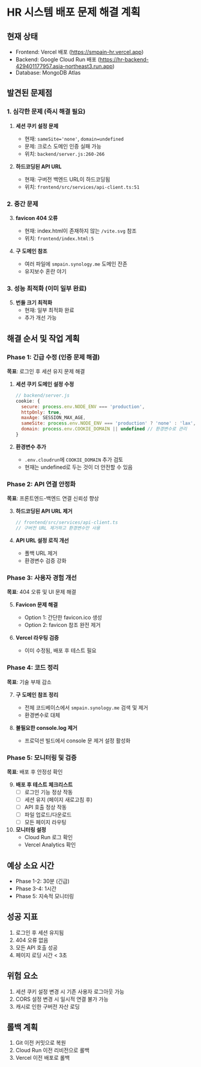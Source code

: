 # HR 시스템 배포 문제 해결 계획

## 현재 상태
- Frontend: Vercel 배포 (https://smpain-hr.vercel.app)
- Backend: Google Cloud Run 배포 (https://hr-backend-429401177957.asia-northeast3.run.app)
- Database: MongoDB Atlas

## 발견된 문제점

### 1. 심각한 문제 (즉시 해결 필요)
1. **세션 쿠키 설정 문제**
   - 현재: `sameSite='none'`, `domain=undefined`
   - 문제: 크로스 도메인 인증 실패 가능
   - 위치: `backend/server.js:260-266`

2. **하드코딩된 API URL**
   - 현재: 구버전 백엔드 URL이 하드코딩됨
   - 위치: `frontend/src/services/api-client.ts:51`

### 2. 중간 문제
3. **favicon 404 오류**
   - 현재: index.html이 존재하지 않는 `/vite.svg` 참조
   - 위치: `frontend/index.html:5`

4. **구 도메인 참조**
   - 여러 파일에 `smpain.synology.me` 도메인 잔존
   - 유지보수 혼란 야기

### 3. 성능 최적화 (이미 일부 완료)
5. **번들 크기 최적화**
   - 현재: 일부 최적화 완료
   - 추가 개선 가능

## 해결 순서 및 작업 계획

### Phase 1: 긴급 수정 (인증 문제 해결)
**목표**: 로그인 후 세션 유지 문제 해결

1. **세션 쿠키 도메인 설정 수정**
   ```javascript
   // backend/server.js
   cookie: {
     secure: process.env.NODE_ENV === 'production',
     httpOnly: true,
     maxAge: SESSION_MAX_AGE,
     sameSite: process.env.NODE_ENV === 'production' ? 'none' : 'lax',
     domain: process.env.COOKIE_DOMAIN || undefined // 환경변수로 관리
   }
   ```

2. **환경변수 추가**
   - `.env.cloudrun`에 `COOKIE_DOMAIN` 추가 검토
   - 현재는 undefined로 두는 것이 더 안전할 수 있음

### Phase 2: API 연결 안정화
**목표**: 프론트엔드-백엔드 연결 신뢰성 향상

3. **하드코딩된 API URL 제거**
   ```typescript
   // frontend/src/services/api-client.ts
   // 구버전 URL 제거하고 환경변수만 사용
   ```

4. **API URL 설정 로직 개선**
   - 폴백 URL 제거
   - 환경변수 검증 강화

### Phase 3: 사용자 경험 개선
**목표**: 404 오류 및 UI 문제 해결

5. **Favicon 문제 해결**
   - Option 1: 간단한 favicon.ico 생성
   - Option 2: favicon 참조 완전 제거

6. **Vercel 라우팅 검증**
   - 이미 수정됨, 배포 후 테스트 필요

### Phase 4: 코드 정리
**목표**: 기술 부채 감소

7. **구 도메인 참조 정리**
   - 전체 코드베이스에서 `smpain.synology.me` 검색 및 제거
   - 환경변수로 대체

8. **불필요한 console.log 제거**
   - 프로덕션 빌드에서 console 문 제거 설정 활성화

### Phase 5: 모니터링 및 검증
**목표**: 배포 후 안정성 확인

9. **배포 후 테스트 체크리스트**
   - [ ] 로그인 기능 정상 작동
   - [ ] 세션 유지 (페이지 새로고침 후)
   - [ ] API 호출 정상 작동
   - [ ] 파일 업로드/다운로드
   - [ ] 모든 페이지 라우팅

10. **모니터링 설정**
    - Cloud Run 로그 확인
    - Vercel Analytics 확인

## 예상 소요 시간
- Phase 1-2: 30분 (긴급)
- Phase 3-4: 1시간
- Phase 5: 지속적 모니터링

## 성공 지표
1. 로그인 후 세션 유지됨
2. 404 오류 없음
3. 모든 API 호출 성공
4. 페이지 로딩 시간 < 3초

## 위험 요소
1. 세션 쿠키 설정 변경 시 기존 사용자 로그아웃 가능
2. CORS 설정 변경 시 일시적 연결 불가 가능
3. 캐시로 인한 구버전 자산 로딩

## 롤백 계획
1. Git 이전 커밋으로 복원
2. Cloud Run 이전 리비전으로 롤백
3. Vercel 이전 배포로 롤백